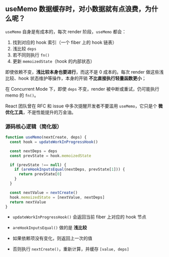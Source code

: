 ## useMemo 数据缓存时，对小数据就有点浪费，为什么呢？

`useMemo` 自身是有成本的，每次 render 阶段，`useMemo` 都会：

1. 找到对应的 hook 索引（一个 fiber 上的 hook 链表）
2. 浅比较 `deps`
3. 若不同则执行 `fn()`
4. 更新 `memoizedState`（hook 的内部状态）

即使依赖不变，**浅比较本身也要进行**，而这不是 0 成本的。每次 render 做这些浅比较、hook 状态维护等操作，本身的开销 **不比直接执行轻量函数更小**；

在 Concurrent Mode 下，即使 `deps` 不变，render 被中断或重试，仍可能执行 memo 的 `fn()`。

React 团队曾在 RFC 和 issue 中多次提醒开发者不要滥用 `useMemo`，它只是个 **微优化工具**，不是性能提升的万金油。

###  **源码核心逻辑（简化版）**

```js
function useMemo(nextCreate, deps) {
  const hook = updateWorkInProgressHook()

  const nextDeps = deps
  const prevState = hook.memoizedState

  if (prevState !== null) {
    if (areHookInputsEqual(nextDeps, prevState[1])) {
      return prevState[0]
    }
  }

  const nextValue = nextCreate()
  hook.memoizedState = [nextValue, nextDeps]
  return nextValue
}
```

+ `updateWorkInProgressHook()` 会返回当前 fiber 上对应的 hook 节点

+ `areHookInputsEqual()` 做的是 **浅比较**
+ 如果依赖项没有变化，则返回上一次的值
+ 否则执行 `nextCreate()`，重新计算，并缓存 `[value, deps]`
